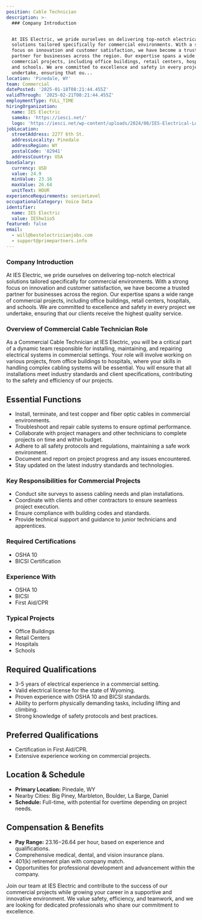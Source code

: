 ```yaml
---
position: Cable Technician
description: >-
  ### Company Introduction


  At IES Electric, we pride ourselves on delivering top-notch electrical
  solutions tailored specifically for commercial environments. With a strong
  focus on innovation and customer satisfaction, we have become a trusted
  partner for businesses across the region. Our expertise spans a wide range of
  commercial projects, including office buildings, retail centers, hospitals,
  and schools. We are committed to excellence and safety in every project we
  undertake, ensuring that ou...
location: 'Pinedale, WY'
team: Commercial
datePosted: '2025-01-18T08:21:44.455Z'
validThrough: '2025-02-21T08:21:44.455Z'
employmentType: FULL_TIME
hiringOrganization:
  name: IES Electric
  sameAs: 'https://iesci.net/'
  logo: 'https://iesci.net/wp-content/uploads/2024/08/IES-Electrical-Logo-color.png'
jobLocation:
  streetAddress: 2277 6th St.
  addressLocality: Pinedale
  addressRegion: WY
  postalCode: '82941'
  addressCountry: USA
baseSalary:
  currency: USD
  value: 24.9
  minValue: 23.16
  maxValue: 26.64
  unitText: HOUR
experienceRequirements: seniorLevel
occupationalCategory: Voice Data
identifier:
  name: IES Electric
  value: IEShw1io5
featured: false
email:
  - will@bestelectricianjobs.com
  - support@primepartners.info
---
```




### Company Introduction

At IES Electric, we pride ourselves on delivering top-notch electrical solutions tailored specifically for commercial environments. With a strong focus on innovation and customer satisfaction, we have become a trusted partner for businesses across the region. Our expertise spans a wide range of commercial projects, including office buildings, retail centers, hospitals, and schools. We are committed to excellence and safety in every project we undertake, ensuring that our clients receive the highest quality service.

### Overview of Commercial Cable Technician Role

As a Commercial Cable Technician at IES Electric, you will be a critical part of a dynamic team responsible for installing, maintaining, and repairing electrical systems in commercial settings. Your role will involve working on various projects, from office buildings to hospitals, where your skills in handling complex cabling systems will be essential. You will ensure that all installations meet industry standards and client specifications, contributing to the safety and efficiency of our projects.

## Essential Functions

- Install, terminate, and test copper and fiber optic cables in commercial environments.
- Troubleshoot and repair cable systems to ensure optimal performance.
- Collaborate with project managers and other technicians to complete projects on time and within budget.
- Adhere to all safety protocols and regulations, maintaining a safe work environment.
- Document and report on project progress and any issues encountered.
- Stay updated on the latest industry standards and technologies.

### Key Responsibilities for Commercial Projects

- Conduct site surveys to assess cabling needs and plan installations.
- Coordinate with clients and other contractors to ensure seamless project execution.
- Ensure compliance with building codes and standards.
- Provide technical support and guidance to junior technicians and apprentices.

### Required Certifications

- OSHA 10
- BICSI Certification

### Experience With

- OSHA 10
- BICSI
- First Aid/CPR

### Typical Projects

- Office Buildings
- Retail Centers
- Hospitals
- Schools

## Required Qualifications

- 3-5 years of electrical experience in a commercial setting.
- Valid electrical license for the state of Wyoming.
- Proven experience with OSHA 10 and BICSI standards.
- Ability to perform physically demanding tasks, including lifting and climbing.
- Strong knowledge of safety protocols and best practices.

## Preferred Qualifications

- Certification in First Aid/CPR.
- Extensive experience working on commercial projects.

## Location & Schedule

- **Primary Location:** Pinedale, WY
- Nearby Cities: Big Piney, Marbleton, Boulder, La Barge, Daniel
- **Schedule:** Full-time, with potential for overtime depending on project needs.

## Compensation & Benefits

- **Pay Range:** $23.16-$26.64 per hour, based on experience and qualifications.
- Comprehensive medical, dental, and vision insurance plans.
- 401(k) retirement plan with company match.
- Opportunities for professional development and advancement within the company.

Join our team at IES Electric and contribute to the success of our commercial projects while growing your career in a supportive and innovative environment. We value safety, efficiency, and teamwork, and we are looking for dedicated professionals who share our commitment to excellence.
